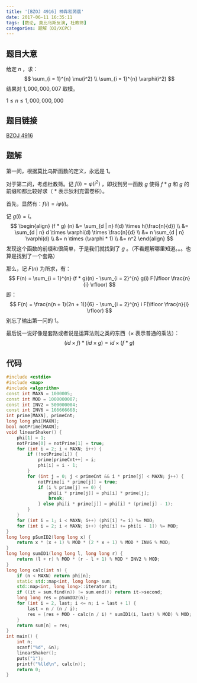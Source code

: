 ```yaml
---
title: '[BZOJ 4916] 神犇和蒟蒻'
date: 2017-06-11 16:35:11
tags: [数论, 莫比乌斯反演, 杜教筛]
categories: 题解（OI/XCPC）
---
```


## 题目大意

给定 $n$ ，求：
$$
\sum_{i = 1}^{n} \mu(i^2) \\
\sum_{i = 1}^{n} \varphi(i^2)
$$
结果对 $1,000,000,007$ 取模。

$1 \leqslant n \leqslant 1,000,000,000$

## 题目链接

[BZOJ 4916](http://www.lydsy.com/JudgeOnline/problem.php?id=4916)

<!--more-->

## 题解

第一问，根据莫比乌斯函数的定义，永远是 $1$。

对于第二问，考虑杜教筛。记 $f(i) = \varphi(i^2)$ ，即找到另一函数 $g$ 使得 $f * g$ 和 $g$ 的前缀和都比较好求（ $*$ 表示狄利克雷卷积）。

首先，显然有：$f(i) = i \varphi(i)$。

记 $g(i) = i$。
$$
\begin{align}
(f * g) (n) &= \sum_{d | n} f(d) \times h(\frac{n}{d}) \\
&= \sum_{d | n} d \times \varphi(d) \times \frac{n}{d} \\
&= n \sum_{d | n} \varphi(d) \\
&= n \times (\varphi * 1) \\
&= n^2
\end{align}
$$
发现这个函数的前缀和很简单，于是我们就找到了 $g$ 。（不看题解哪里知道。。。也算是找到了一个套路）

那么，记 $F(n)$ 为所求，有：
$$
F(n) = \sum_{i = 1}^{n} (f * g)(n) - \sum_{i = 2}^{n} g(i) F(\lfloor \frac{n}{i} \rfloor)
$$
即：
$$
F(n) = \frac{n(n + 1)(2n + 1)}{6} - \sum_{i = 2}^{n} i F(\lfloor \frac{n}{i} \rfloor)
$$
别忘了输出第一问的 $1$。

最后说一说好像是套路或者说是运算法则之类的东西（$\times$ 表示普通的乘法）：
$$
(id \times f) * (id \times g) = id \times (f * g)
$$

## 代码

```c++
#include <cstdio>
#include <map>
#include <algorithm>
const int MAXN = 1000005;
const int MOD = 1000000007;
const int INV2 = 500000004;
const int INV6 = 166666668;
int prime[MAXN], primeCnt;
long long phi[MAXN];
bool notPrime[MAXN];
void linearShaker() {
    phi[1] = 1;
    notPrime[0] = notPrime[1] = true;
    for (int i = 2; i < MAXN; i++) {
        if (!notPrime[i]) {
            prime[primeCnt++] = i;
            phi[i] = i - 1;
        }
        for (int j = 0; j < primeCnt && i * prime[j] < MAXN; j++) {
            notPrime[i * prime[j]] = true;
            if (i % prime[j] == 0) {
                phi[i * prime[j]] = phi[i] * prime[j];
                break;
            } else phi[i * prime[j]] = phi[i] * (prime[j] - 1);
        }
    }
    for (int i = 1; i < MAXN; i++) (phi[i] *= i) %= MOD;
    for (int i = 2; i < MAXN; i++) (phi[i] += phi[i - 1]) %= MOD;
}
long long pSumID2(long long x) {
    return x * (x + 1) % MOD * (2 * x + 1) % MOD * INV6 % MOD;
}
long long sumID1(long long l, long long r) {
    return (l + r) % MOD * (r - l + 1) % MOD * INV2 % MOD;
}
long long calc(int n) {
    if (n < MAXN) return phi[n];
    static std::map<int, long long> sum;
    std::map<int, long long>::iterator it;
    if ((it = sum.find(n)) != sum.end()) return it->second;
    long long res = pSumID2(n);
    for (int i = 2, last; i <= n; i = last + 1) {
        last = n / (n / i);
        res = (res + MOD - calc(n / i) * sumID1(i, last) % MOD) % MOD;
    }
    return sum[n] = res;
}
int main() {
    int n;
    scanf("%d", &n);
    linearShaker();
    puts("1");
    printf("%lld\n", calc(n));
    return 0;
}
```